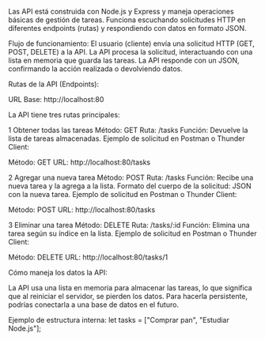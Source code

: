 Las API está construida con Node.js y Express y maneja operaciones básicas de gestión de tareas. Funciona escuchando solicitudes HTTP en diferentes endpoints (rutas) y respondiendo con datos en formato JSON.

Flujo de funcionamiento:
El usuario (cliente) envía una solicitud HTTP (GET, POST, DELETE) a la API.
La API procesa la solicitud, interactuando con una lista en memoria que guarda las tareas.
La API responde con un JSON, confirmando la acción realizada o devolviendo datos.

Rutas de la API (Endpoints):

URL Base: http://localhost:80

La API tiene tres rutas principales:

1 Obtener todas las tareas
Método: GET
Ruta: /tasks
Función: Devuelve la lista de tareas almacenadas.
Ejemplo de solicitud en Postman o Thunder Client:

Método: GET
URL: http://localhost:80/tasks

2 Agregar una nueva tarea
Método: POST
Ruta: /tasks
Función: Recibe una nueva tarea y la agrega a la lista.
Formato del cuerpo de la solicitud: JSON con la nueva tarea.
Ejemplo de solicitud en Postman o Thunder Client:

Método: POST
URL: http://localhost:80/tasks

3 Eliminar una tarea
Método: DELETE
Ruta: /tasks/:id
Función: Elimina una tarea según su índice en la lista.
Ejemplo de solicitud en Postman o Thunder Client:

Método: DELETE
URL: http://localhost:80/tasks/1

Cómo maneja los datos la API:

La API usa una lista en memoria para almacenar las tareas, lo que significa que al reiniciar el servidor, se pierden los datos. Para hacerla persistente, podrías conectarla a una base de datos en el futuro.

Ejemplo de estructura interna:
let tasks = ["Comprar pan", "Estudiar Node.js"];
